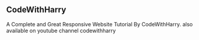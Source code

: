 ## CodeWithHarry
 A Complete and Great Responsive Website Tutorial By CodeWithHarry.
 also available on youtube channel codewithharry
